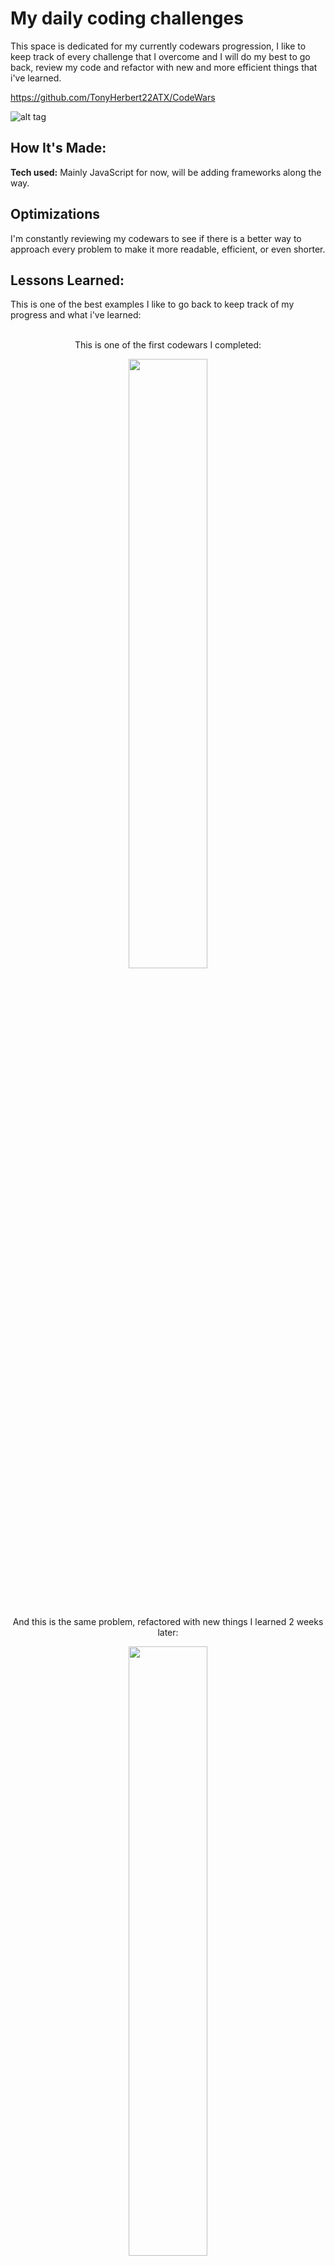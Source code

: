 # My daily coding challenges

This space is dedicated for my currently codewars progression, I like to keep track of every challenge that I overcome and I will do my best to go back, review my code and refactor with new and more efficient things that i've learned. 

https://github.com/TonyHerbert22ATX/CodeWars

![alt tag](https://www.codewars.com/users/TonyHerbert22ATX/badges/large)

## How It's Made:

**Tech used:** Mainly JavaScript for now, will be adding frameworks along the way. 

## Optimizations

I'm constantly reviewing my codewars to see if there is a better way to approach every problem to make it more readable, efficient, or even shorter.  

## Lessons Learned:

This is one of the best examples I like to go back to keep track of my progress and what i've learned:
<br>
<br>
<p align='center'>
This is one of the first codewars I completed:
</p>

<p align='center'>
<img src="https://user-images.githubusercontent.com/101031188/163731320-20653bdc-4851-4cad-bcf4-7df15e372ed2.png" width="50%">
</p>
<br>
<br>
<p align='center'>
And this is the same problem, refactored with new things I learned 2 weeks later:
</p>

<p align='center'>
<img src="https://user-images.githubusercontent.com/101031188/163731319-7d9fac57-63b7-49b1-b5d7-7adff2d35e40.png" width="50%">
</p>

This is a great motivation to keep learning and not feel discouraged, because even though you feel like you're not making progress or learning much, you are. 
